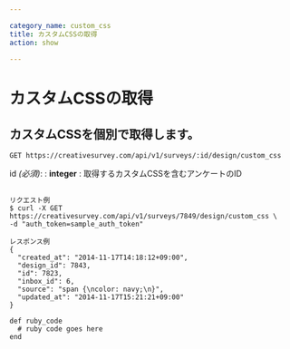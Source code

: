 ```yaml
---

category_name: custom_css
title: カスタムCSSの取得
action: show

---
```


# カスタムCSSの取得

## カスタムCSSを個別で取得します。

`GET https://creativesurvey.com/api/v1/surveys/:id/design/custom_css`

id _(必須)_:
: __integer__
: 取得するカスタムCSSを含むアンケートのID

~~~

リクエスト例
$ curl -X GET https://creativesurvey.com/api/v1/surveys/7849/design/custom_css \
-d "auth_token=sample_auth_token"

レスポンス例
{
  "created_at": "2014-11-17T14:18:12+09:00",
  "design_id": 7843,
  "id": 7823,
  "inbox_id": 6,
  "source": "span {\ncolor: navy;\n}",
  "updated_at": "2014-11-17T15:21:21+09:00"
}

~~~

~~~
def ruby_code
  # ruby code goes here
end
~~~
